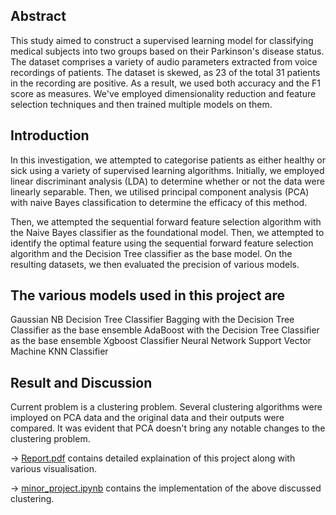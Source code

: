 ## Abstract

This study aimed to construct a supervised learning model for classifying medical subjects into two groups based on their Parkinson's disease status. The dataset comprises a variety of audio parameters extracted from voice recordings of patients. The dataset is skewed, as 23 of the total 31 patients in the recording are positive. As a result, we used both accuracy and the F1 score as measures. We've employed dimensionality reduction and feature selection techniques and then trained multiple models on them.

## Introduction
In this investigation, we attempted to categorise patients as either healthy or sick using a variety of supervised learning algorithms. Initially, we employed linear discriminant analysis (LDA) to determine whether or not the data were linearly separable. Then, we utilised principal component analysis (PCA) with naive Bayes classification to determine the efficacy of this method.

Then, we attempted the sequential forward feature selection algorithm with the Naive Bayes classifier as the foundational model. 
Then, we attempted to identify the optimal feature using the sequential forward feature selection algorithm and the Decision Tree classifier as the base model. On the resulting datasets, we then evaluated the precision of various models.

## The various models used in this project are
Gaussian NB
Decision Tree Classifier
Bagging with the Decision Tree Classifier as the base ensemble
AdaBoost with the Decision Tree Classifier as the base ensemble
Xgboost Classifier
Neural Network 
Support Vector Machine
KNN Classifier


## Result and Discussion
Current problem is a clustering problem. Several clustering algorithms were imployed on PCA data and the original data and their outputs were compared. It was evident that PCA doesn't bring any notable changes to the clustering problem.

&rarr; [Report.pdf](https://github.com/ihdavjar/CSL2050_Minor_Project/blob/b9b0829c6594c0f99f119708bcacf8a74df04473/Report.pdf) contains detailed explaination of this project along with various visualisation.

&rarr; [minor_project.ipynb](https://github.com/ihdavjar/CSL2050_Minor_Project/blob/b9b0829c6594c0f99f119708bcacf8a74df04473/minor_project.ipynb) contains the implementation of the above discussed clustering.
